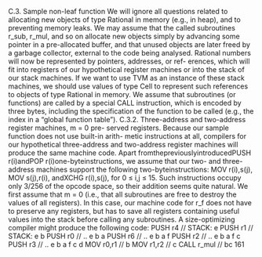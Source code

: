 C.3. Sample non-leaf function
We will ignore all questions related to allocating new objects of type Rational
in memory (e.g., in heap), and to preventing memory leaks. We may assume
that the called subroutines r_sub, r_mul, and so on allocate new objects
simply by advancing some pointer in a pre-allocated buffer, and that unused
objects are later freed by a garbage collector, external to the code being
analysed.
Rational numbers will now be represented by pointers, addresses, or ref-
erences, which will fit into registers of our hypothetical register machines or
into the stack of our stack machines. If we want to use TVM as an instance
of these stack machines, we should use values of type Cell to represent such
references to objects of type Rational in memory.
We assume that subroutines (or functions) are called by a special CALL
instruction, which is encoded by three bytes, including the specification of
the function to be called (e.g., the index in a “global function table”).
C.3.2. Three-address and two-address register machines, m = 0 pre-
served registers. Because our sample function does not use built-in arith-
metic instructions at all, compilers for our hypothetical three-address and
two-address register machines will produce the same machine code. Apart
fromthepreviouslyintroducedPUSH r(i)andPOP r(i)one-byteinstructions,
we assume that our two- and three-address machines support the following
two-byteinstructions: MOV r(i),s(j), MOV s(j),r(i), andXCHG r(i),s(j), for
0 ≤ i,j ≤ 15. Such instructions occupy only 3/256 of the opcode space, so
their addition seems quite natural.
We first assume that m = 0 (i.e., that all subroutines are free to destroy
the values of all registers). In this case, our machine code for r_f does
not have to preserve any registers, but has to save all registers containing
useful values into the stack before calling any subroutines. A size-optimizing
compiler might produce the following code:
PUSH r4 // STACK: e
PUSH r1 // STACK: e b
PUSH r0 // .. e b a
PUSH r6 // .. e b a f
PUSH r2 // .. e b a f c
PUSH r3 // .. e b a f c d
MOV r0,r1 // b
MOV r1,r2 // c
CALL r_mul // bc
161


